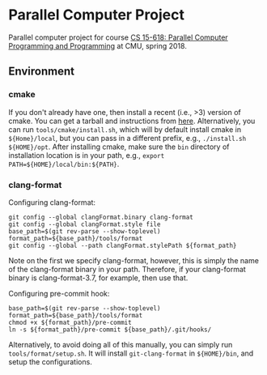 # Parallel Computer Project

Parallel computer project for course [CS 15-618: Parallel Computer Programming
and Programming][1] at CMU, spring 2018.

## Environment

### cmake
If you don't already have one, then install a recent (i.e., >3) version of
cmake. You can get a tarball and instructions from [here][2]. Alternatively, you
can run ``tools/cmake/install.sh``, which will by default install cmake in
``${Home}/local``, but you can pass in a different prefix, e.g., ``./install.sh
${HOME}/opt``. After installing cmake, make sure the ``bin`` directory of
installation location is in your path, e.g.,
``export PATH=${HOME}/local/bin:${PATH}``.

### clang-format
Configuring clang-format:
```{bash}
git config --global clangFormat.binary clang-format
git config --global clangFormat.style file
base_path=$(git rev-parse --show-toplevel)
format_path=${base_path}/tools/format
git config --global --path clangFormat.stylePath ${format_path}
```
Note on the first we specify clang-format, however, this is simply the name of
the clang-format binary in your path. Therefore, if your clang-format binary is
clang-format-3.7, for example, then use that.

Configuring pre-commit hook:
```{bash}
base_path=$(git rev-parse --show-toplevel)
format_path=${base_path}/tools/format
chmod +x ${format_path}/pre-commit
ln -s ${format_path}/pre-commit ${base_path}/.git/hooks/
```

Alternatively, to avoid doing all of this manually, you can simply run
``tools/format/setup.sh``. It will install ``git-clang-format`` in
``${HOME}/bin``, and setup the configurations.

[1]: http://www.cs.cmu.edu/afs/cs.cmu.edu/academic/class/15418-s18/www/
[2]: https://cmake.org/download/
